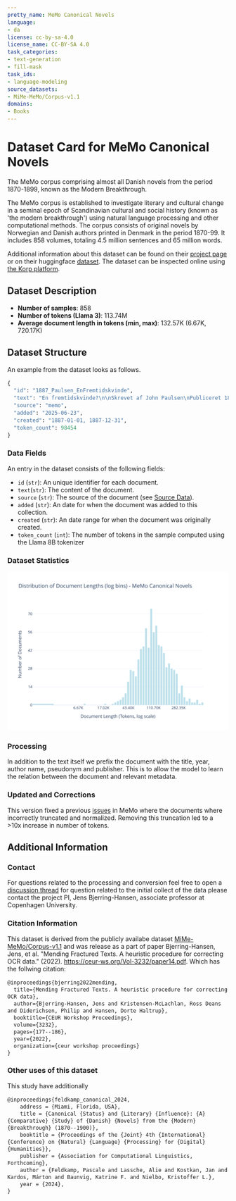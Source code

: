 ```yaml
---
pretty_name: MeMo Canonical Novels
language:
- da
license: cc-by-sa-4.0
license_name: CC-BY-SA 4.0
task_categories:
- text-generation
- fill-mask
task_ids:
- language-modeling
source_datasets:
- MiMe-MeMo/Corpus-v1.1
domains:
- Books
---
```


# Dataset Card for MeMo Canonical Novels

<!-- START-SHORT DESCRIPTION -->
The MeMo corpus comprising almost all Danish novels from the period 1870-1899, known as the Modern Breakthrough.
<!-- END-SHORT DESCRIPTION -->

The MeMo corpus is established to investigate literary and cultural change in a seminal epoch of Scandinavian cultural and social history (known as 'the modern breakthrough') using natural language processing and other computational methods. The corpus consists of original novels by Norwegian and Danish authors printed in Denmark in the period 1870-99. It includes 858 volumes, totaling 4.5 million sentences and 65 million words.

Additional information about this dataset can be found on their [project page](https://nors.ku.dk/english/research/projects/measuring-modernity/) or on their huggingface [dataset](https://huggingface.co/datasets/MiMe-MeMo/Corpus-v1.1). The dataset can be inspected online using [the Korp platform](https://alf.hum.ku.dk/korp/?mode=memo_all#?cqp=%5B%5D&corpus=memo_all).

## Dataset Description

<!-- START-DESC-STATS -->
- **Number of samples**: 858
- **Number of tokens (Llama 3)**: 113.74M
- **Average document length in tokens (min, max)**: 132.57K (6.67K, 720.17K)
<!-- END-DESC-STATS -->


## Dataset Structure
An example from the dataset looks as follows.

<!-- START-SAMPLE -->
```py
{
  "id": "1887_Paulsen_EnFremtidskvinde",
  "text": "En fremtidskvinde?\n\nSkrevet af John Paulsen\nPubliceret 1887 af Schubothe\n ------- \n\nDen skandinavisk[...]",
  "source": "memo",
  "added": "2025-06-23",
  "created": "1887-01-01, 1887-12-31",
  "token_count": 98454
}
```

### Data Fields

An entry in the dataset consists of the following fields:

- `id` (`str`): An unique identifier for each document.
- `text`(`str`): The content of the document.
- `source` (`str`): The source of the document (see [Source Data](#source-data)).
- `added` (`str`): An date for when the document was added to this collection.
- `created` (`str`): An date range for when the document was originally created.
- `token_count` (`int`): The number of tokens in the sample computed using the Llama 8B tokenizer
<!-- END-SAMPLE -->


### Dataset Statistics

<!-- START-DATASET PLOTS -->
<p align="center">
<img src="./images/dist_document_length.svg" width="600" style="margin-right: 10px;" />
</p>
<!-- END-DATASET PLOTS -->

### Processing

In addition to the text itself we prefix the document with the title, year, author name, pseudonym and publisher. This is to allow the model to learn the relation between the document and relevant metadata.


### Updated and Corrections

This version fixed a previous [issues]( https://huggingface.co/datasets/danish-foundation-models/danish-dynaword/discussions/67) in MeMo where the documents where incorrectly truncated and normalized. Removing this truncation led to a >10x increase in number of tokens. 


## Additional Information


### Contact
For questions related to the processing and conversion feel free to open a [discussion thread](https://huggingface.co/datasets/danish-foundation-models/danish-dynaword/discussions) for question related to the initial collect of the data please contact the project PI, Jens Bjerring-Hansen, associate professor at Copenhagen University.

### Citation Information

This dataset is derived from the publicly availabe dataset [MiMe-MeMo/Corpus-v1.1](https://huggingface.co/datasets/MiMe-MeMo/Corpus-v1.1) and was release as a part of paper Bjerring-Hansen, Jens, et al. "Mending Fractured Texts. A heuristic procedure for correcting OCR data." (2022). https://ceur-ws.org/Vol-3232/paper14.pdf. Which has the follwing citation:

```
@inproceedings{bjerring2022mending,
  title={Mending Fractured Texts. A heuristic procedure for correcting OCR data},
  author={Bjerring-Hansen, Jens and Kristensen-McLachlan, Ross Deans and Diderichsen, Philip and Hansen, Dorte Haltrup},
  booktitle={CEUR Workshop Proceedings},
  volume={3232},
  pages={177--186},
  year={2022},
  organization={ceur workshop proceedings}
}
```

### Other uses of this dataset

This study have additionally 
```
@inproceedings{feldkamp_canonical_2024,
    address = {Miami, Florida, USA},
    title = {Canonical {Status} and {Literary} {Influence}: {A} {Comparative} {Study} of {Danish} {Novels} from the {Modern} {Breakthrough} (1870--1900)},
    booktitle = {Proceedings of the {Joint} 4th {International} {Conference} on {Natural} {Language} {Processing} for {Digital} {Humanities}},
    publisher = {Association for Computational Linguistics, Forthcoming},
    author = {Feldkamp, Pascale and Lassche, Alie and Kostkan, Jan and Kardos, Márton and Baunvig, Katrine F. and Nielbo, Kristoffer L.},
    year = {2024},
}
```
